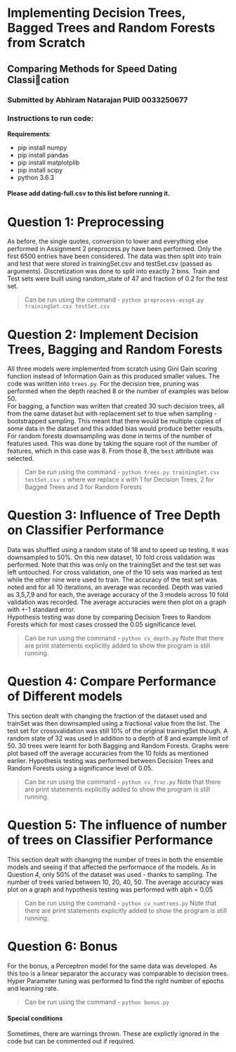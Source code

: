 # Implementing Decision Trees, Bagged Trees and Random Forests from Scratch

## Comparing Methods for Speed Dating Classication
### Submitted by Abhiram Natarajan PUID 0033250677
### Instructions to run code:
**Requirements**:
- pip install numpy
- pip install pandas
- pip install matplotplib
- pip install scipy
- python 3.6.3

#### Please add dating-full.csv to this list before running it.

# Question 1: Preprocessing 
As before, the single quotes, conversion to lower and everything else performed in Assignment 2 preprocess.py have been performed. Only the first 6500 entries have been considered. The data was then split into train and test that were stored in trainingSet.csv and testSet.csv (passed as arguments). Discretization was done to split into exactly 2 bins. Train and Test sets were built using random_state of 47 and fraction of 0.2 for the test set.
> Can be run using the command - `python preprocess-assg4.py trainingSet.csv testSet.csv`  

# Question 2: Implement Decision Trees, Bagging and Random Forests
All three models were implemented from scratch using Gini Gain scoring function instead of Information Gain as this produced smaller values. The code was written into `trees.py`. For the decision tree, pruning was performed when the depth reached 8 or the number of examples was below 50.  
For bagging, a function was written that created 30 such decision trees, all from the same dataset but with replacement set to true when sampling - bootstrapped sampling. This meant that there would be multiple copies of some data in the dataset and this added bias would produce better results.  
For random forests downsampling was done in terms of the number of features used. This was done by taking the square root of the number of features, which in this case was 8. From those 8, the `best` attribute was selected.
> Can be run using the command - `python trees.py trainingSet.csv testSet.csv x` where we replace x with 1 for Decision Trees, 2 for Bagged Trees and 3 for Random Forests

# Question 3: Influence of Tree Depth on Classifier Performance
Data was shuffled using a random state of 18 and to speed up testing, it was downsampled to 50%. On this new dataset, 10 fold cross validation was performed. Note that this was only on the trainingSet and the test set was left untouched. For cross validation, one of the 10 sets was marked as test while the other nine were used to train. The accuracy of the test set was noted and for all 10 iterations, an average was recorded. Depth was varied as 3,5,7,9 and for each, the average accuracy of the 3 models across 10 fold validation was recorded. The average accuracies were then plot on a graph with +-1 standard error.  
Hypothesis testing was done by comparing Decision Trees to Random Forests which for most cases crossed the 0.05 significance level.
> Can be run using the command - `python cv_depth.py` Note that there are print statements explicitly added to show the program is still running.

# Question 4: Compare Performance of Different models
This section dealt with changing the fraction of the dataset used and trainSet was then downsampled using a fractional value from the list. The test set for crossvalidation was still 10% of the original trainingSet though. A random state of 32 was used in addition to a depth of 8 and example limit of 50. 30 trees were learnt for both Bagging and Random Forests. Graphs were plot based off the average accuracies from the 10 folds as mentioned earlier. Hypothesis testing was performed between Decision Trees and Random Forests using a significance level of 0.05.
> Can be run using the command - `python cv_frac.py` Note that there are print statements explicitly added to show the program is still running.

# Question 5: The influence of number of trees on Classifier Performance
This section dealt with changing the number of trees in both the ensemble models and seeing if that affected the performance of the models. As in Question 4, only 50% of the dataset was used - thanks to sampling. The number of trees varied between 10, 20, 40, 50. The average accuracy was plot on a graph and hypothesis testing was performed with alph = 0.05
> Can be run using the command - `python cv_numtrees.py` Note that there are print statements explicitly added to show the program is still running.

# Question 6: Bonus
For the bonus, a Perceptron model for the same data was developed. As this too is a linear separator the accuracy was comparable to decision trees. Hyper Parameter tuning was performed to find the right number of epochs and learning rate.
> Can be run using the command - `python bonus.py`

#### Special conditions
Sometimes, there are warnings thrown. These are explictly ignored in the code but can be commented out if required.